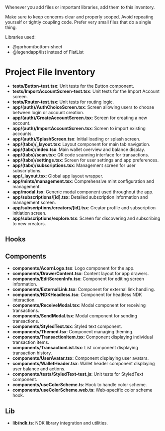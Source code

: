 Whenever you add files or important libraries, add them to this inventory.

Make sure to keep concerns clear and properly scoped. Avoid repeating yourself or tightly coupling code. Prefer very small files that do a single thing.

Libraries used:
- @gorhom/bottom-sheet
- @legendapp/list instead of FlatList

# Project File Inventory

- **__tests__/Button-test.tsx**: Unit tests for the Button component.
- **__tests__/ImportAccountScreen-test.tsx**: Unit tests for the Import Account screen.
- **__tests__/Router-test.tsx**: Unit tests for routing logic.
- **app/(auth)/AuthChoiceScreen.tsx**: Screen allowing users to choose between login or account creation.
- **app/(auth)/CreateAccountScreen.tsx**: Screen for creating a new account.
- **app/(auth)/ImportAccountScreen.tsx**: Screen to import existing accounts.
- **app/(auth)/SplashScreen.tsx**: Initial loading or splash screen.
- **app/(tabs)/_layout.tsx**: Layout component for main tab navigation.
- **app/(tabs)/index.tsx**: Main wallet overview and balance display.
- **app/(tabs)/scan.tsx**: QR code scanning interface for transactions.
- **app/(tabs)/settings.tsx**: Screen for user settings and app preferences.
- **app/(tabs)/subscriptions.tsx**: Management screen for user subscriptions.
- **app/_layout.tsx**: Global app layout wrapper.
- **app/mints/management.tsx**: Comprehensive mint configuration and management.
- **app/modal.tsx**: Generic modal component used throughout the app.
- **app/subscriptions/[id].tsx**: Detailed subscription information and management screen.
- **app/subscriptions/creators/[id].tsx**: Creator profile and subscription initiation screen.
- **app/subscriptions/explore.tsx**: Screen for discovering and subscribing to new creators.

## Hooks

## Components
- **components/AcornLogo.tsx**: Logo component for the app.
- **components/DrawerContent.tsx**: Content layout for app drawers.
- **components/EditScreenInfo.tsx**: Component for editing screen information.
- **components/ExternalLink.tsx**: Component for external link handling.
- **components/NDKHeadless.tsx**: Component for headless NDK interaction.
- **components/ReceiveModal.tsx**: Modal component for receiving transactions.
- **components/SendModal.tsx**: Modal component for sending transactions.
- **components/StyledText.tsx**: Styled text component.
- **components/Themed.tsx**: Component managing theming.
- **components/TransactionItem.tsx**: Component displaying individual transaction items.
- **components/TransactionList.tsx**: List component displaying transaction history.
- **components/UserAvatar.tsx**: Component displaying user avatars.
- **components/WalletHeader.tsx**: Wallet header component displaying user balance and actions.
- **components/__tests__/StyledText-test.js**: Unit tests for StyledText component.
- **components/useColorScheme.ts**: Hook to handle color scheme.
- **components/useColorScheme.web.ts**: Web-specific color scheme hook.

## Lib
- **lib/ndk.ts**: NDK library integration and utilities.

